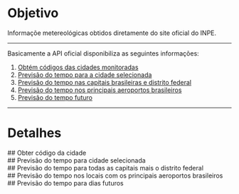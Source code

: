 # Objetivo

Informaçõe metereológicas obtidos diretamente do site oficial do INPE.

*******

Basicamente a API oficial disponibiliza as seguintes informações:
 1. [Obtém códigos das cidades monitoradas](#codcidade)
 2. [Previsão do tempo para a cidade selecionada](#prevcidade)
 3. [Previsão do tempo nas capitais brasileiras e distrito federal](#prevcap)
 4. [Previsão do tempo nos principais aeroportos brasileiros](#prevaero)
 6. [Previsão do tempo futuro](#prevfuturo)
 
*******

# Detalhes


<div id='codcidade'/>
## Obter código da cidade

<div id='prevcidade'/>
## Previsão do tempo para cidade selecionada

<div id='prevcap'/>
## Previsão do tempo para todas as capitais mais o distrito federal

<div id='prevaero'/>
## Previsão do tempo nos locais com os principais aeroportos brasileiros

<div id='prevfuturo'/>
## Previsão do tempo para dias futuros
